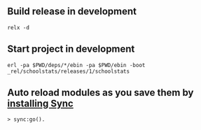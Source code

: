 ## Build release in development

    relx -d

## Start project in development

    erl -pa $PWD/deps/*/ebin -pa $PWD/ebin -boot _rel/schoolstats/releases/1/schoolstats

## Auto reload modules as you save them by [installing Sync](https://github.com/rustyio/sync)

    > sync:go().

